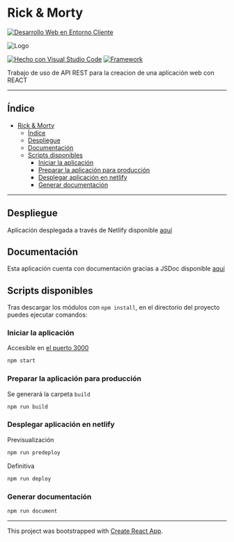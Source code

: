 # Rick & Morty

[![Desarrollo Web en Entorno Cliente](https://img.shields.io/badge/Asignatura-DWEC-a6cf69?style=for-the-badge)](https://iesrafaelalberti.es/c-f-g-s-desarrollo-de-aplicaciones-web/)

![Logo](https://cdn.shopify.com/s/files/1/0346/8063/5529/collections/rick-morty-collection-banner_1400x.jpg?v=1590095280)

[![Hecho con Visual Studio Code](https://badges.aleen42.com/src/visual_studio_code.svg)](https://code.visualstudio.com/)
[![Framework](https://badges.aleen42.com/src/react.svg)](https://reactjs.org/)

Trabajo de uso de API REST para la creacion de una aplicación web con REACT

---

## Índice

- [Rick \& Morty](#rick--morty)
  - [Índice](#índice)
  - [Despliegue](#despliegue)
  - [Documentación](#documentación)
  - [Scripts disponibles](#scripts-disponibles)
    - [Iniciar la aplicación](#iniciar-la-aplicación)
    - [Preparar la aplicación para producción](#preparar-la-aplicación-para-producción)
    - [Desplegar aplicación en netlify](#desplegar-aplicación-en-netlify)
    - [Generar documentación](#generar-documentación)

---

## Despliegue

Aplicación desplegada a través de Netlify disponible [aquí](https://rick-and-morty-proyecto1.netlify.app/)

## Documentación

Esta aplicación cuenta con documentación gracias a JSDoc disponible [aquí](https://salem404.github.io/DWEC-Proyecto1/)

## Scripts disponibles

Tras descargar los módulos con `npm install`, en el directorio del proyecto puedes ejecutar comandos:

### Iniciar la aplicación

Accesible en [el puerto 3000](http://localhost:3000)

```bash
npm start
```

### Preparar la aplicación para producción

Se generará la carpeta `build`

```bash
npm run build
```

### Desplegar aplicación en netlify

Previsualización

```bash
npm run predeploy
```

Definitiva

```bash
npm run deploy
```

### Generar documentación

```bash
npm run document
```

---

This project was bootstrapped with [Create React App](https://github.com/facebook/create-react-app).
